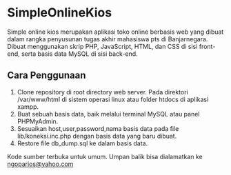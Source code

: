 # SimpleOnlineKios

Simple online kios merupakan aplikasi toko online berbasis web yang dibuat dalam rangka penyusunan tugas akhir mahasiswa pts di Banjarnegara. Dibuat menggunakan skrip PHP, JavaScript, HTML, dan CSS di sisi front-end, serta basis data MySQL di sisi back-end.
## Cara Penggunaan
1. Clone repository di root directory web server. Pada direktori /var/www/html di sistem operasi linux atau folder htdocs di aplikasi xampp.
2. Buat sebuah basis data, baik melalui terminal MySQL atau panel PHPMyAdmin.
3. Sesuaikan host,user,password,nama basis data pada file lib/koneksi.inc.php dengan basis data yang baru dibuat.
4. Restore file db_dump.sql ke dalam basis data.

Kode sumber terbuka untuk umum. Umpan balik bisa dialamatkan ke ngoparios@yahoo.com
